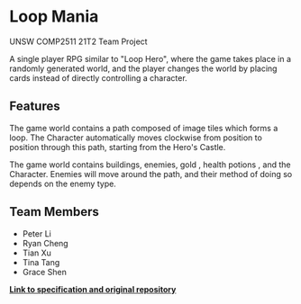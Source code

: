 # Loop Mania
UNSW COMP2511 21T2 Team Project

A single player RPG similar to "Loop Hero", where the game takes place in a randomly generated world, and the player changes the world by placing cards instead of directly controlling a character.

## Features

The game world contains a path composed of image tiles which forms a loop. The Character automatically moves clockwise from position to position through this path, starting from the Hero's Castle.

The game world contains buildings, enemies, gold , health potions , and the Character. Enemies will move around the path, and their method of doing so depends on the enemy type.

## Team Members
- Peter Li
- Ryan Cheng
- Tian Xu
- Tina Tang
- Grace Shen

[**Link to specification and original repository**](https://gitlab.cse.unsw.edu.au/COMP2511/21T2/project-specification)
